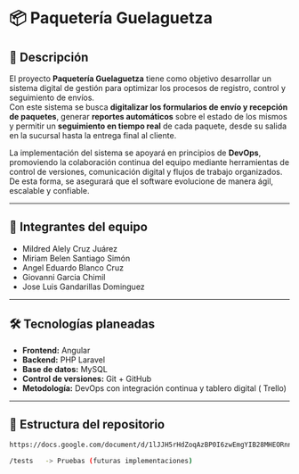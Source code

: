 # 📦 Paquetería Guelaguetza

## 📌 Descripción
El proyecto **Paquetería Guelaguetza** tiene como objetivo desarrollar un sistema digital de gestión para optimizar los procesos de registro, control y seguimiento de envíos.  
Con este sistema se busca **digitalizar los formularios de envío y recepción de paquetes**, generar **reportes automáticos** sobre el estado de los mismos y permitir un **seguimiento en tiempo real** de cada paquete, desde su salida en la sucursal hasta la entrega final al cliente.  

La implementación del sistema se apoyará en principios de **DevOps**, promoviendo la colaboración continua del equipo mediante herramientas de control de versiones, comunicación digital y flujos de trabajo organizados.  
De esta forma, se asegurará que el software evolucione de manera ágil, escalable y confiable.

---

## 👥 Integrantes del equipo
- Mildred Alely Cruz Juárez  
- Miriam Belen Santiago Simón 
- Angel Eduardo Blanco Cruz  
- Giovanni Garcia Chimil 
- Jose Luis Gandarillas Dominguez 

---

## 🛠️ Tecnologías planeadas
- **Frontend:** Angular  
- **Backend:** PHP Laravel  
- **Base de datos:** MySQL  
- **Control de versiones:** Git + GitHub  
- **Metodología:** DevOps con integración continua y tablero digital ( Trello)  

---

## 🚀 Estructura del repositorio
```bash
https://docs.google.com/document/d/1lJJH5rHdZoqAzBP0I6zwEmgYIB28MHEORnni4ebtm7c/edit?usp=sharing    -> Documentación del proyecto

/tests   -> Pruebas (futuras implementaciones)

